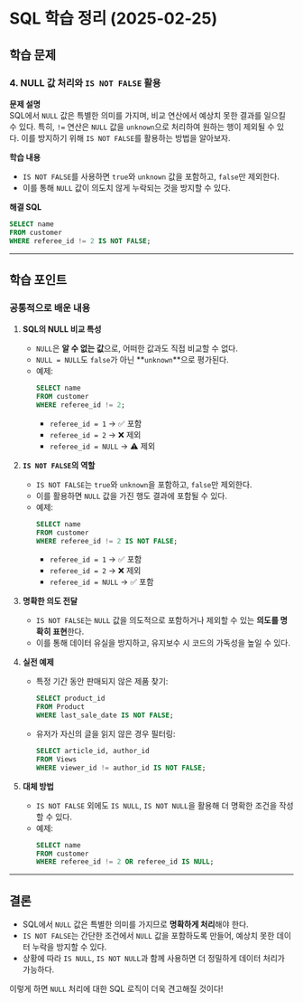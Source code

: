 # SQL 학습 정리 (2025-02-25)

## 학습 문제

### 4. NULL 값 처리와 `IS NOT FALSE` 활용

**문제 설명**  
SQL에서 `NULL` 값은 특별한 의미를 가지며, 비교 연산에서 예상치 못한 결과를 일으킬 수 있다. 특히, `!=` 연산은 `NULL` 값을 `unknown`으로 처리하여 원하는 행이 제외될 수 있다. 이를 방지하기 위해 `IS NOT FALSE`를 활용하는 방법을 알아보자.

**학습 내용**
- `IS NOT FALSE`를 사용하면 `true`와 `unknown` 값을 포함하고, `false`만 제외한다.
- 이를 통해 `NULL` 값이 의도치 않게 누락되는 것을 방지할 수 있다.

**해결 SQL**
```sql
SELECT name
FROM customer
WHERE referee_id != 2 IS NOT FALSE;
```

---

## 학습 포인트

### 공통적으로 배운 내용

1. **SQL의 NULL 비교 특성**
   - `NULL`은 **알 수 없는 값**으로, 어떠한 값과도 직접 비교할 수 없다.
   - `NULL = NULL`도 `false`가 아닌 **`unknown`**으로 평가된다.
   - 예제:
     ```sql
     SELECT name
     FROM customer
     WHERE referee_id != 2;
     ```
     - `referee_id = 1` → ✅ 포함
     - `referee_id = 2` → ❌ 제외
     - `referee_id = NULL` → ⚠️ 제외

2. **`IS NOT FALSE`의 역할**
   - `IS NOT FALSE`는 `true`와 `unknown`을 포함하고, `false`만 제외한다.
   - 이를 활용하면 `NULL` 값을 가진 행도 결과에 포함될 수 있다.
   - 예제:
     ```sql
     SELECT name
     FROM customer
     WHERE referee_id != 2 IS NOT FALSE;
     ```
     - `referee_id = 1` → ✅ 포함
     - `referee_id = 2` → ❌ 제외
     - `referee_id = NULL` → ✅ 포함

3. **명확한 의도 전달**
   - `IS NOT FALSE`는 `NULL` 값을 의도적으로 포함하거나 제외할 수 있는 **의도를 명확히 표현**한다.
   - 이를 통해 데이터 유실을 방지하고, 유지보수 시 코드의 가독성을 높일 수 있다.

4. **실전 예제**
   - 특정 기간 동안 판매되지 않은 제품 찾기:
     ```sql
     SELECT product_id
     FROM Product
     WHERE last_sale_date IS NOT FALSE;
     ```
   - 유저가 자신의 글을 읽지 않은 경우 필터링:
     ```sql
     SELECT article_id, author_id
     FROM Views
     WHERE viewer_id != author_id IS NOT FALSE;
     ```

5. **대체 방법**
   - `IS NOT FALSE` 외에도 `IS NULL`, `IS NOT NULL`을 활용해 더 명확한 조건을 작성할 수 있다.
   - 예제:
     ```sql
     SELECT name
     FROM customer
     WHERE referee_id != 2 OR referee_id IS NULL;
     ```

---

## 결론
- SQL에서 `NULL` 값은 특별한 의미를 가지므로 **명확하게 처리**해야 한다.
- `IS NOT FALSE`는 간단한 조건에서 `NULL` 값을 포함하도록 만들어, 예상치 못한 데이터 누락을 방지할 수 있다.
- 상황에 따라 `IS NULL`, `IS NOT NULL`과 함께 사용하면 더 정밀하게 데이터 처리가 가능하다.

이렇게 하면 `NULL` 처리에 대한 SQL 로직이 더욱 견고해질 것이다! 

